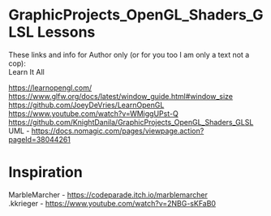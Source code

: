 # GraphicProjects_OpenGL_Shaders_GLSL Lessons



These links and info for Author only (or for you too I am only a text not a cop):  
Learn It All

https://learnopengl.com/  
https://www.glfw.org/docs/latest/window_guide.html#window_size  
https://github.com/JoeyDeVries/LearnOpenGL  
https://www.youtube.com/watch?v=WMiggUPst-Q  
https://github.com/KnightDanila/GraphicProjects_OpenGL_Shaders_GLSL  
UML - https://docs.nomagic.com/pages/viewpage.action?pageId=38044261

# Inspiration

MarbleMarcher - https://codeparade.itch.io/marblemarcher  
.kkrieger - https://www.youtube.com/watch?v=2NBG-sKFaB0
